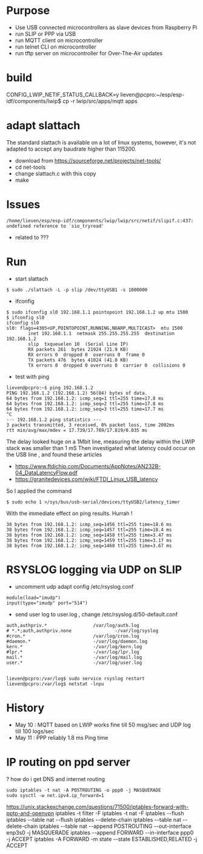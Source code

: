 # Purpose
- Use USB connected microcontrollers as slave devices from Raspberry Pi 
- run SLIP or PPP via USB 
- run MQTT client on microcontroller
- run telnet CLI on microcontroller
- run tftp server on microcontroller for Over-The-Air updates
# build 
CONFIG_LWIP_NETIF_STATUS_CALLBACK=y
lieven@pcpro:~/esp/esp-idf/components/lwip$ cp -r lwip/src/apps/mqtt apps 

# adapt slattach 
The standard slattach is available on a lot of linux systems, however, it's not adapted to accept any baudrate higher than 115200. 

- download from https://sourceforge.net/projects/net-tools/
- cd net-tools
- change slattach.c with this copy 
- make

# Issues
```/home/lieven/esp/esp-idf/components/lwip/lwip/src/netif/slipif.c:437: undefined reference to `sio_tryread'```
- related to ???

# Run
- start slattach 
```
$ sudo ./slattach -L -p slip /dev/ttyUSB1 -s 1000000
```
- ifconfig 
```
$ sudo ifconfig sl0 192.168.1.1 pointopoint 192.168.1.2 up mtu 1500
$ ifconfig sl0
ifconfig sl0
sl0: flags=4305<UP,POINTOPOINT,RUNNING,NOARP,MULTICAST>  mtu 1500
        inet 192.168.1.1  netmask 255.255.255.255  destination 192.168.1.2
        slip  txqueuelen 10  (Serial Line IP)
        RX packets 261  bytes 21924 (21.9 KB)
        RX errors 0  dropped 0  overruns 0  frame 0
        TX packets 476  bytes 41024 (41.0 KB)
        TX errors 0  dropped 0 overruns 0  carrier 0  collisions 0
```
- test with ping 
```
lieven@pcpro:~$ ping 192.168.1.2
PING 192.168.1.2 (192.168.1.2) 56(84) bytes of data.
64 bytes from 192.168.1.2: icmp_seq=1 ttl=255 time=17.8 ms
64 bytes from 192.168.1.2: icmp_seq=2 ttl=255 time=17.8 ms
64 bytes from 192.168.1.2: icmp_seq=3 ttl=255 time=17.7 ms
^C
--- 192.168.1.2 ping statistics ---
3 packets transmitted, 3 received, 0% packet loss, time 2002ms
rtt min/avg/max/mdev = 17.739/17.789/17.819/0.035 ms
```
The delay looked huge on a 1Mbit line, measuring the delay within the LWIP stack was smaller than 1 mS
Then investigated what latency could occur on the USB line , and found these articles
- https://www.ftdichip.com/Documents/AppNotes/AN232B-04_DataLatencyFlow.pdf
- https://granitedevices.com/wiki/FTDI_Linux_USB_latency

So I applied the command 
```
$ sudo echo 1 >/sys/bus/usb-serial/devices/ttyUSB2/latency_timer
```
With the immediate effect on ping results. Hurrah ! 
```
38 bytes from 192.168.1.2: icmp_seq=1456 ttl=255 time=18.6 ms
38 bytes from 192.168.1.2: icmp_seq=1457 ttl=255 time=18.4 ms
38 bytes from 192.168.1.2: icmp_seq=1458 ttl=255 time=3.47 ms
38 bytes from 192.168.1.2: icmp_seq=1459 ttl=255 time=3.17 ms
38 bytes from 192.168.1.2: icmp_seq=1460 ttl=255 time=3.67 ms
```
# RSYSLOG logging via UDP on SLIP
- uncomment udp adapt config /etc/rsyslog.conf
```
module(load="imudp")
input(type="imudp" port="514")
```
- send user log to user.log , change /etc/rsyslog.d/50-default.conf

```
auth,authpriv.*                 /var/log/auth.log
# *.*;auth,authpriv.none                -/var/log/syslog
#cron.*                         /var/log/cron.log
#daemon.*                       -/var/log/daemon.log
kern.*                          -/var/log/kern.log
#lpr.*                          -/var/log/lpr.log
mail.*                          -/var/log/mail.log
user.*                          -/var/log/user.log

```

```

lieven@pcpro:/var/log$ sudo service rsyslog restart
lieven@pcpro:/var/log$ netstat -lnpu
```

# History
- May 10 : MQTT based on LWIP works fine till 50 msg/sec and UDP log till 100 logs/sec
- May 11 : PPP reliably 1.8 ms Ping time

# IP routing on ppd server
? how do i get DNS and internet routing
```
sudo iptables -t nat -A POSTROUTING -o ppp0 -j MASQUERADE
sudo sysctl -w net.ipv4.ip_forward=1

```

https://unix.stackexchange.com/questions/71500/iptables-forward-with-pptp-and-openvpn
iptables -t filter -F
iptables -t nat -F
iptables --flush
  iptables --table nat --flush
  iptables --delete-chain
  iptables --table nat --delete-chain
  iptables --table nat --append POSTROUTING --out-interface enp3s0 -j MASQUERADE
  iptables --append FORWARD --in-interface ppp0 -j ACCEPT
  iptables -A FORWARD -m state --state ESTABLISHED,RELATED -j ACCEPT

  ```

